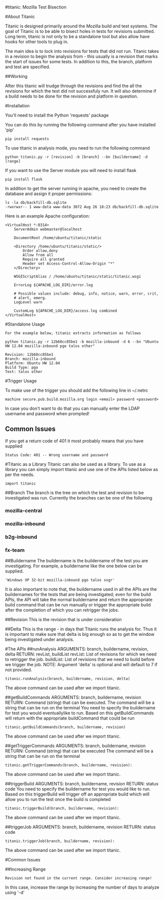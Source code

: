 #titanic: Mozilla Test Bisection

#About Titanic

Titanic is designed primarily around the Mozilla build and test systems. The 
goal of Titanic is to be able to bisect holes in tests for revisions submitted.
Long term, titanic is not only to be a standalone tool but also allow have
hooks for other tools to plug in.

The main idea is to lock into revisions for tests that did not run. Titanic
takes in a revision to begin the analysis from - this usually is a revision
that marks the start of issues for some tests. In addition to this, the branch,
platform and test are specified.

##Working

After this titanic will trudge through the revisions and find the all the
revisions for which the test did not successfuly run. It will also determine
if a build needs to be done for the revision and platform in question. 

#Installation

You'll need to install the Python 'requests' package

You can do this by running the following command after you have installed 'pip'

    pip install requests

To use titanic in analysis mode, you need to run the following command

    python titanic.py -r [revision] -b [branch] --bn [buildername] -d [range]

If you want to use the Server module you will need to install flask

    pip install flask

In addition to get the server running in apache, you need to create the database and assign it proper permissions:
```
ls -la db/backfill-db.sqlite 
-rwxrwxr-- 1 www-data www-data 3072 Aug 26 18:23 db/backfill-db.sqlite
```

Here is an example Apache configuration:
```
<VirtualHost *:8314>
	ServerAdmin webmaster@localhost

	DocumentRoot /home/ubuntu/titanic/static

	<Directory /home/ubuntu/titanic/static/>
		Order allow,deny
		Allow from all
        Require all granted
        Header set Access-Control-Allow-Origin "*"
	</Directory>

	WSGIScriptAlias / /home/ubuntu/titanic/static/titanic.wsgi

	ErrorLog ${APACHE_LOG_DIR}/error.log

	# Possible values include: debug, info, notice, warn, error, crit,
	# alert, emerg.
	LogLevel warn

	CustomLog ${APACHE_LOG_DIR}/access.log combined
</VirtualHost>
```

#Standalone Usage

    For the example below, titanic extracts information as follows

    python titanic.py -r 12b60cc85be1 -b mozilla-inbound -d 6 --bn "Ubuntu HW 12.04 mozilla-inbound pgo talos other"

    Revision: 12b60cc85be1
    Branch: mozilla-inbound
    Platform: Ubuntu HW 12.04
    Build Type: pgo
    Test: talos other

#Trigger Usage

To make use of the trigger you should add the following line in ~/.netrc

    machine secure.pub.build.mozilla.org login <email> password <password>

In case you don't want to do that you can manually enter the LDAP username and password when prompted!

## Common Issues

If you get a return code of 401 it most probably means that you have supplied

    Status Code: 401 -- Wrong username and password

#Titanic as a Library
Titanic can also be used as a library. To use as a library you can simply import titanic and use one of the APIs listed below as per the needs.

    import titanic

##Branch
The branch is the tree on which the test and revision to be investigated was run.
Currently the branches can be one of the following
### mozilla-central
### mozilla-inbound
### b2g-inbound
### fx-team

##Buildername
The buildername is the buildername of the test you are investigating.
For example, a buildername like the one below can be supplied.

    'Windows XP 32-bit mozilla-inbound pgo talos svgr'

It is also important to note that, the buildername used in all the APIs are the buildernames for the tests that are being investigated; even for the build APIs, the API will take the normal buildername and return the appropriate build command that can be run manually or trigger the appropriate build after the completion of which you can retrigger the jobs.

##Revision
This is the revision that is under consideration

##Delta
This is the range - in days that Titanic runs the analysis for. Thus it is important to make sure that delta is big enough so as to get the window being investigated under analysis.

#The APIs
##runAnalysis
ARGUMENTS: branch, buildername, revision, delta
RETURN: revList, buildList
revList: List of revisions for which we need to retrigger the job.
buildList: List of revisions that we need to build before we trigger the job.
NOTE: Argument 'delta' is optional and will default to 7 if not provided.

    titanic.runAnalysis(branch, buildername, revision, delta)

The above command can be used after we import titanic.

##getBuildCommands
ARGUMENTS: branch, buildername, revision
RETURN: Command (string) that can be executed. The command will be a string that can be run on the terminal
You need to specify the buildername for test you would eventuallylike to run. Based on this getBuildCommands will return with the appropriate buildCommand that could be run

    titanic.getBuildCommands(branch, buildername, revision)

The above command can be used after we import titanic.

##getTriggerCommands
ARGUMENTS: branch, buildername, revision
RETURN: Command (string) that can be executed The command will be a string that can be run on the terminal

    titanic.getTriggerCommands(branch, buildername, revision):

The above command can be used after we import titanic.

##triggerBuild
ARGUMENTS: branch, buildername, revision
RETURN: status code
You need to specify the buildername for test you would like to run. Based on this triggerBuild will trigger off an appropriate build which will allow you to run the test once the build is completed

    titanic.triggerBuild(branch, buildername, revision):

The above command can be used after we import titanic.

##triggerJob
ARGUMENTS: branch, buildername, revision
RETURN: status code

    titanic.triggerJob(branch, buildername, revision):

The above command can be used after we import titanic.

#Common Issues

##Increasing Range

    Revision not found in the current range. Consider increasing range!

In this case, increase the range by increasing the number of days to analyze using '-d'

 
